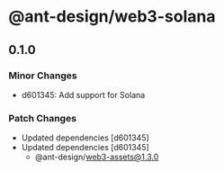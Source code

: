# @ant-design/web3-solana

## 0.1.0

### Minor Changes

- d601345: Add support for Solana

### Patch Changes

- Updated dependencies [d601345]
- Updated dependencies [d601345]
  - @ant-design/web3-assets@1.3.0
